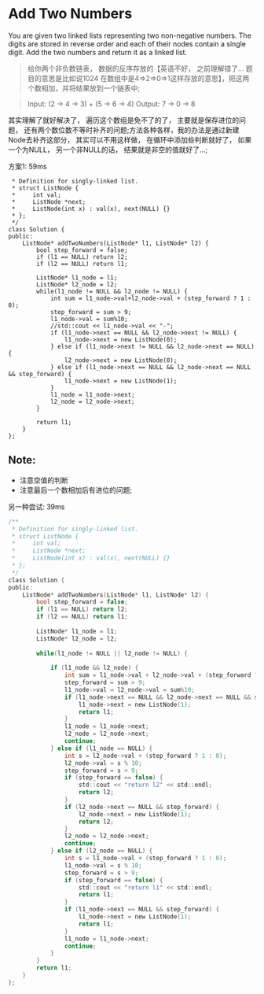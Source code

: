 # Add Two Numbers

You are given two linked lists representing two non-negative numbers. The digits are stored in reverse order and each of their nodes contain a single digit. Add the two numbers and return it as a linked list.


> 给你两个非负数链表， 数据的反序存放的【英语不好， 之前理解错了... 题目的意思是比如说1024 在数组中是4=&gt;2=&gt;0=&gt;1这样存放的意思】，把这两个数相加，并将结果放到一个链表中;

> Input: (2 -> 4 -> 3) + (5 -> 6 -> 4)
> Output: 7 -> 0 -> 8

其实理解了就好解决了， 遍历这个数组是免不了的了， 主要就是保存进位的问题， 还有两个数位数不等时补齐的问题;方法各种各样，我的办法是通过新建Node去补齐这部分， 其实可以不用这样做， 在循环中添加些判断就好了， 如果一个为NULL， 另一个非NULL的话， 结果就是非空的值就好了...;

方案1: 59ms
```
 * Definition for singly-linked list.
 * struct ListNode {
 *     int val;
 *     ListNode *next;
 *     ListNode(int x) : val(x), next(NULL) {}
 * };
 */
class Solution {
public:
    ListNode* addTwoNumbers(ListNode* l1, ListNode* l2) {
        bool step_forward = false;
        if (l1 == NULL) return l2;
        if (l2 == NULL) return l1;
        
        ListNode* l1_node = l1;
        ListNode* l2_node = l2;
        while(l1_node != NULL && l2_node != NULL) {
            int sum = l1_node->val+l2_node->val + (step_forward ? 1 : 0);
            step_forward = sum > 9;
            l1_node->val = sum%10;
            //std::cout << l1_node->val << "-";
            if (l1_node->next == NULL && l2_node->next != NULL) {
                l1_node->next = new ListNode(0);
            } else if (l1_node->next != NULL && l2_node->next == NULL) {
                l2_node->next = new ListNode(0);
            } else if (l1_node->next == NULL && l2_node->next == NULL && step_forward) {
                l1_node->next = new ListNode(1);
            }
            l1_node = l1_node->next;
            l2_node = l2_node->next;
        }

        return l1;
    }
};
```

Note:
---

- 注意空值的判断
- 注意最后一个数相加后有进位的问题;


另一种尝试: 39ms
```c
/**
 * Definition for singly-linked list.
 * struct ListNode {
 *     int val;
 *     ListNode *next;
 *     ListNode(int x) : val(x), next(NULL) {}
 * };
 */
class Solution {
public:
    ListNode* addTwoNumbers(ListNode* l1, ListNode* l2) {
        bool step_forward = false;
        if (l1 == NULL) return l2;
        if (l2 == NULL) return l1;
        
        ListNode* l1_node = l1;
        ListNode* l2_node = l2;
        
        while(l1_node != NULL || l2_node != NULL) {
            
            if (l1_node && l2_node) {
                int sum = l1_node->val + l2_node->val + (step_forward ? 1 : 0);
                step_forward = sum > 9;
                l1_node->val = l2_node->val = sum%10;
                if (l1_node->next == NULL && l2_node->next == NULL && step_forward) {
                    l1_node->next = new ListNode(1);
                    return l1;
                }
                l1_node = l1_node->next;
                l2_node = l2_node->next;
                continue;
            } else if (l1_node == NULL) {
                int s = l2_node->val + (step_forward ? 1 : 0);
                l2_node->val = s % 10;
                step_forward = s > 9;
                if (step_forward == false) {
                    std::cout << "return l2" << std::endl;
                    return l2;
                }
                if (l2_node->next == NULL && step_forward) {
                    l2_node->next = new ListNode(1);
                    return l2;
                }
                l2_node = l2_node->next;
                continue;
            } else if (l2_node == NULL) {
                int s = l1_node->val + (step_forward ? 1 : 0);
                l1_node->val = s % 10;
                step_forward = s > 9;
                if (step_forward == false) {
                    std::cout << "return l1" << std::endl;
                    return l1;
                }
                if (l1_node->next == NULL && step_forward) {
                    l1_node->next = new ListNode(1);
                    return l1;
                }
                l1_node = l1_node->next;
                continue;
            }
        }
        return l1;
    }
};
```